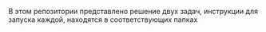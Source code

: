 В этом репозитории представлено решение двух задач, инструкции для запуска каждой, находятся в соответствующих папках